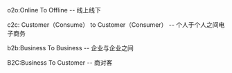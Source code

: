 o2o:Online To Offline -- 线上线下

c2c: Customer（Consume） to Customer（Consumer） -- 个人于个人之间电子商务

b2b:Business To Business -- 企业与企业之间

B2C:Business To Customer -- 商对客


